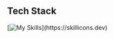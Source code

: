 <p align="left"></p>

## Tech Stack

[![My Skills](https://skillicons.dev/icons?i=python,c,assembly,bash,ruby,js,php,svelte,tailwind,)](https://skillicons.dev)


          

